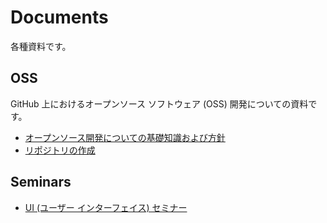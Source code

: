 # Documents
各種資料です。

## OSS
GitHub 上におけるオープンソース ソフトウェア (OSS) 開発についての資料です。
- [オープンソース開発についての基礎知識および方針](OSS)
- [リポジトリの作成](GitHub)

## Seminars
- [UI (ユーザー インターフェイス) セミナー](Seminar-UI)

